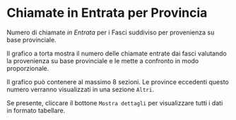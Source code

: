 # Chiamate in Entrata per Provincia

Numero di chiamate *in Entrata* per i Fasci suddiviso per provenienza
su base provinciale.

Il grafico a torta mostra il numero delle chiamate entrate dai fasci valutando 
la provenienza su base provinciale e le mette a confronto in modo proporzionale.

Il grafico può contenere al massimo 8 sezioni. Le province eccedenti questo numero
verranno visualizzati in una sezione `Altri`.

Se presente, cliccare il bottone `Mostra dettagli` per visualizzare tutti i dati
in formato tabellare.
